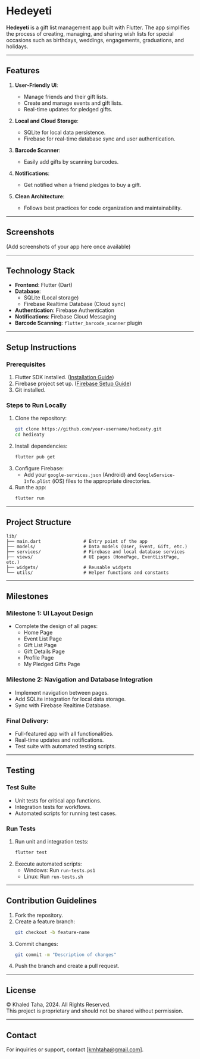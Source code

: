 # Hedeyeti

**Hedeyeti** is a gift list management app built with Flutter. The app simplifies the process of creating, managing, and sharing wish lists for special occasions such as birthdays, weddings, engagements, graduations, and holidays.

---

## Features

1. **User-Friendly UI**:
   - Manage friends and their gift lists.
   - Create and manage events and gift lists.
   - Real-time updates for pledged gifts.

2. **Local and Cloud Storage**:
   - SQLite for local data persistence.
   - Firebase for real-time database sync and user authentication.

3. **Barcode Scanner**:
   - Easily add gifts by scanning barcodes.

4. **Notifications**:
   - Get notified when a friend pledges to buy a gift.

5. **Clean Architecture**:
   - Follows best practices for code organization and maintainability.

---

## Screenshots

(Add screenshots of your app here once available)

---

## Technology Stack

- **Frontend**: Flutter (Dart)
- **Database**:
  - SQLite (Local storage)
  - Firebase Realtime Database (Cloud sync)
- **Authentication**: Firebase Authentication
- **Notifications**: Firebase Cloud Messaging
- **Barcode Scanning**: `flutter_barcode_scanner` plugin

---

## Setup Instructions

### Prerequisites
1. Flutter SDK installed. ([Installation Guide](https://docs.flutter.dev/get-started/install))
2. Firebase project set up. ([Firebase Setup Guide](https://firebase.google.com/docs/flutter/setup))
3. Git installed.

### Steps to Run Locally
1. Clone the repository:
   ```bash
   git clone https://github.com/your-username/hedieaty.git
   cd hedieaty
   ```
2. Install dependencies:
   ```bash
   flutter pub get
   ```
3. Configure Firebase:
   - Add your `google-services.json` (Android) and `GoogleService-Info.plist` (iOS) files to the appropriate directories.
4. Run the app:
   ```bash
   flutter run
   ```

---

## Project Structure

```plaintext
lib/
├── main.dart                # Entry point of the app
├── models/                  # Data models (User, Event, Gift, etc.)
├── services/                # Firebase and local database services
├── views/                   # UI pages (HomePage, EventListPage, etc.)
├── widgets/                 # Reusable widgets
└── utils/                   # Helper functions and constants
```

---

## Milestones

### Milestone 1: UI Layout Design
- Complete the design of all pages:
  - Home Page
  - Event List Page
  - Gift List Page
  - Gift Details Page
  - Profile Page
  - My Pledged Gifts Page

### Milestone 2: Navigation and Database Integration
- Implement navigation between pages.
- Add SQLite integration for local data storage.
- Sync with Firebase Realtime Database.

### Final Delivery:
- Full-featured app with all functionalities.
- Real-time updates and notifications.
- Test suite with automated testing scripts.

---

## Testing

### Test Suite
- Unit tests for critical app functions.
- Integration tests for workflows.
- Automated scripts for running test cases.

### Run Tests
1. Run unit and integration tests:
   ```bash
   flutter test
   ```
2. Execute automated scripts:
   - Windows: Run `run-tests.ps1`
   - Linux: Run `run-tests.sh`

---

## Contribution Guidelines

1. Fork the repository.
2. Create a feature branch:
   ```bash
   git checkout -b feature-name
   ```
3. Commit changes:
   ```bash
   git commit -m "Description of changes"
   ```
4. Push the branch and create a pull request.

---

## License

© Khaled Taha, 2024. All Rights Reserved.  
This project is proprietary and should not be shared without permission.

---

## Contact

For inquiries or support, contact [kmhtaha@gmail.com].
